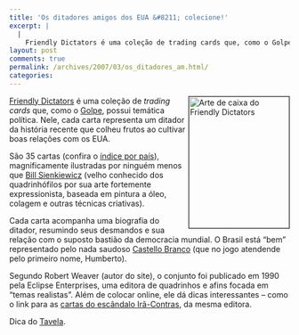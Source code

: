 ```yaml
---
title: 'Os ditadores amigos dos EUA &#8211; colecione!'
excerpt: |
  |
    Friendly Dictators é uma coleção de trading cards que, como o Golpe, possui temática política. Nele, cada carta representa um ditador da história recente que colheu frutos ao cultivar boas relações com os EUA. São 35 cartas (confira o índice...
layout: post
comments: true
permalink: /archives/2007/03/os_ditadores_am.html/
categories:
---
```

<img title="Arte de caixa do Friendly Dictators" src="//chester.me/archives/img/friendly_dict.jpg" width="180" height="236" align="right" border="1" style="margin-left:2px" />[Friendly Dictators][1] é uma coleção de *trading cards* que, como o [Golpe][2], possui temática política. Nele, cada carta representa um ditador da história recente que colheu frutos ao cultivar boas relações com os EUA.

São 35 cartas (confira o [índice por país][3]), magnificamente ilustradas por ninguém menos que [Bill Sienkiewicz][4] (velho conhecido dos quadrinhófilos por sua arte fortemente expressionista, baseada em pintura a óleo, colagem e outras técnicas criativas).

Cada carta acompanha uma biografia do ditador, resumindo seus desmandos e sua relação com o suposto bastião da democracia mundial. O Brasil está &#8220;bem&#8221; representado pelo nada saudoso [Castello Branco][5] (que no jogo atendende pelo primeiro nome, Humberto).

Segundo Robert Weaver (autor do site), o conjunto foi publicado em 1990 pela Eclipse Enterprises, uma editora de quadrinhos e afins focada em &#8220;temas realistas&#8221;. Além de colocar online, ele dá dicas interessantes &#8211; como o link para as [cartas do escândalo Irã-Contras][6], da mesma editora.

Dica do [Tavela][7].

 [1]: http://home.iprimus.com.au/korob/fdtcards/Dictators_Home.html
 [2]: http://www.stoneagescanners.com/golpe
 [3]: http://home.iprimus.com.au/korob/fdtcards/AlphaC.html
 [4]: http://www.billsienkiewicz.com/
 [5]: http://home.iprimus.com.au/korob/fdtcards/SouthAmerica.html#Card%205
 [6]: http://www.authentichistory.com/images/1980s/iran-contra_cards/index.html
 [7]: http://tavela.blogspot.com/2006/12/friendly-dictators.html
